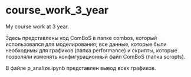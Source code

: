 # course_work_3_year
My course work at 3 year.

Здесь представлены код ComBoS в папке combos, который использовался для моделирования; все данные, которые были необходимы для графиков (папка performance) и скрипты, которые позволяли изменять конфигурационный файл ComBoS (папка scropts).

В файле p_analize.ipynb представлен вывод всех графиков.

